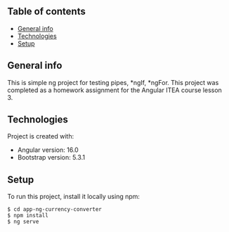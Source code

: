 ## Table of contents
* [General info](#general-info)
* [Technologies](#technologies)
* [Setup](#setup)

## General info
This is simple ng project for testing pipes, *ngIf, *ngFor.
This project was completed as a homework assignment for the Angular ITEA course lesson 3.
	
## Technologies
Project is created with:
* Angular version: 16.0
* Bootstrap version: 5.3.1

	
## Setup
To run this project, install it locally using npm:

```
$ cd app-ng-currency-converter
$ npm install
$ ng serve
```